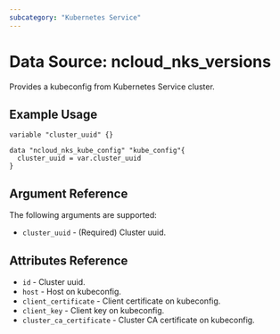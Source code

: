 ```yaml
---
subcategory: "Kubernetes Service"
---
```



# Data Source: ncloud_nks_versions

Provides a kubeconfig from Kubernetes Service cluster.

## Example Usage

```hcl
variable "cluster_uuid" {}

data "ncloud_nks_kube_config" "kube_config"{
  cluster_uuid = var.cluster_uuid
}
```

## Argument Reference

The following arguments are supported:

* `cluster_uuid` - (Required) Cluster uuid.

## Attributes Reference

* `id` - Cluster uuid.
* `host` - Host on kubeconfig.
* `client_certificate` - Client certificate on kubeconfig.
* `client_key` - Client key on kubeconfig.
* `cluster_ca_certificate` - Cluster CA certificate on kubeconfig.
